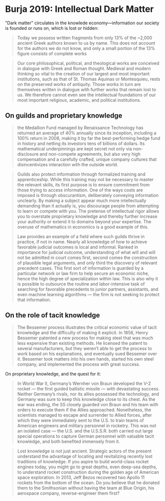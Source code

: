 # Burja 2019: Intellectual Dark Matter

"Dark matter" circulates in the knowlede economy—information our society is founded or runs on, which is lost or hidden:

> Today we possess written fragments from only 13% of the ~2,000 ancient Greek authors known to us by name. This does not account for the authors we do not know, and only a small portion of the 13% figure consists of complete works

> Our core philosophical, political, and theological works are conceived in dialogue with Greek and Roman thought. Medieval and modern thinking so vital to the creation of our largest and most important institutions, such as that of St. Thomas Aquinas or Montesquieu, rests on the preserved works of antiquity. Those works in turn are themselves written in dialogue with further works that remain lost to us. We therefore cannot even see the intellectual foundations of our most important religious, academic, and political institutions.

## On guilds and proprietary knowledge

> the Medallion Fund managed by Renaissance Technology has returned an average of 40% annually since its inception, including a 100% return in 2008, making it by far the best-performing hedge fund in history and netting its investors tens of billions of dollars. Its mathematical underpinnings are kept secret not only via non-disclosure and non-compete agreements, but also very high compensation and a carefully crafted, unique company cultures that disincentivizes interaction with the outside world.

> Guilds also protect information through formalized training and apprenticeship. While this training may not be necessary to master the relevant skills, its first purpose is to ensure commitment from those trying to access information. One of the ways costs are imposed is through obscurantism, deliberately conveying information unclearly. By making a subject appear much more intellectually demanding than it actually is, you discourage people from attempting to learn or compete with you. The pretense of intellectual rigor allows you to overstate proprietary knowledge and thereby further increase your authority or extend it to domains beyond your expertise. The overuse of mathematics in economics is a good example of this.
>
> Law provides an example of a field where such guilds thrive in practice, if not in name. Nearly all knowledge of how to achieve favorable judicial outcomes is local and informal. Ranked in importance for judicial outcome, understanding of what will and will not be admitted in court comes first, second comes the construction of plausible legal arguments, and only third the discovery of relevant precedent cases. This first sort of information is guarded by a particular network or law firm to help secure an economic niche, hence the high degree of specialization within law. This is also why it is possible to outsource the routine and labor-intensive task of searching for favorable precedents to junior partners, assistants, and even machine learning algorithms — the firm is not seeking to protect that information.

## On the role of tacit knowledge

> The Bessemer process illustrates the critical economic value of tacit knowledge and the difficulty of making it explicit. In 1856, Henry Bessemer patented a new process for making steel that was much less expensive than existing methods. He licensed the patent to several manufacturers, but they weren’t able to get the process to work based on his explanations, and eventually sued Bessemer over it. Bessemer took matters into his own hands, started his own steel company, and implemented the process with great success.

On proprietary knowledge, and the quest for it:

> In World War II, Germany’s Wernher von Braun developed the V-2 rocket — the first guided ballistic missile — with devastating success. Neither Germany’s rivals, nor its allies possessed the technology, and Germany was sure to keep this knowledge close to its chest. As the war was ending, the SS closely guarded von Braun and his team with orders to execute them if the Allies approached. Nonetheless, the scientists managed to escape and surrender to Allied forces, after which they were immediately sent to the U.S. to train teams of American engineers and military personnel in rocketry. This was not an isolated case — the U.S. and the U.S.S.R. both carried out large special operations to capture German personnel with valuable tacit knowledge, and both benefited immensely from it.

> Lost knowledge is not just ancient. Strategic actors of the present understand the advantage of locating and revitalizing recently lost traditions of knowledge. If you aspire to build world-class rocket engines today, you might go to great depths, even deep-sea depths, to understand rocket construction during the golden age of American space exploration. In 2013, Jeff Bezos recovered two Apollo 11 rockets from the bottom of the ocean. Do you believe that he donated them to the Smithsonian without having the team at Blue Origin, his aerospace company, reverse-engineer them first?